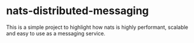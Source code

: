 # nats-distributed-messaging
This is a simple project to highlight how nats is highly performant, scalable and easy to use as a messaging service.
